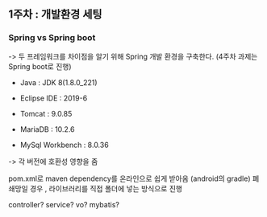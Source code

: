 ## 1주차 : 개발환경 세팅

### Spring vs Spring boot

-> 두 프레임워크를 차이점을 알기 위해 Spring 개발 환경을 구축한다. (4주차 과제는 Spring boot로 진행)

* Java : JDK 8(1.8.0_221)

* Eclipse IDE : 2019-6

* Tomcat : 9.0.85

* MariaDB : 10.2.6

* MySql Workbench : 8.0.36

-> 각 버전에 호환성 영향을 줌


pom.xml로 maven dependency를 온라인으로 쉽게 받아옴 (android의 gradle) 폐쇄망일 경우 , 라이브러리를 직접 폴더에 넣는 방식으로 진행


controller?
service?
vo?
mybatis?
